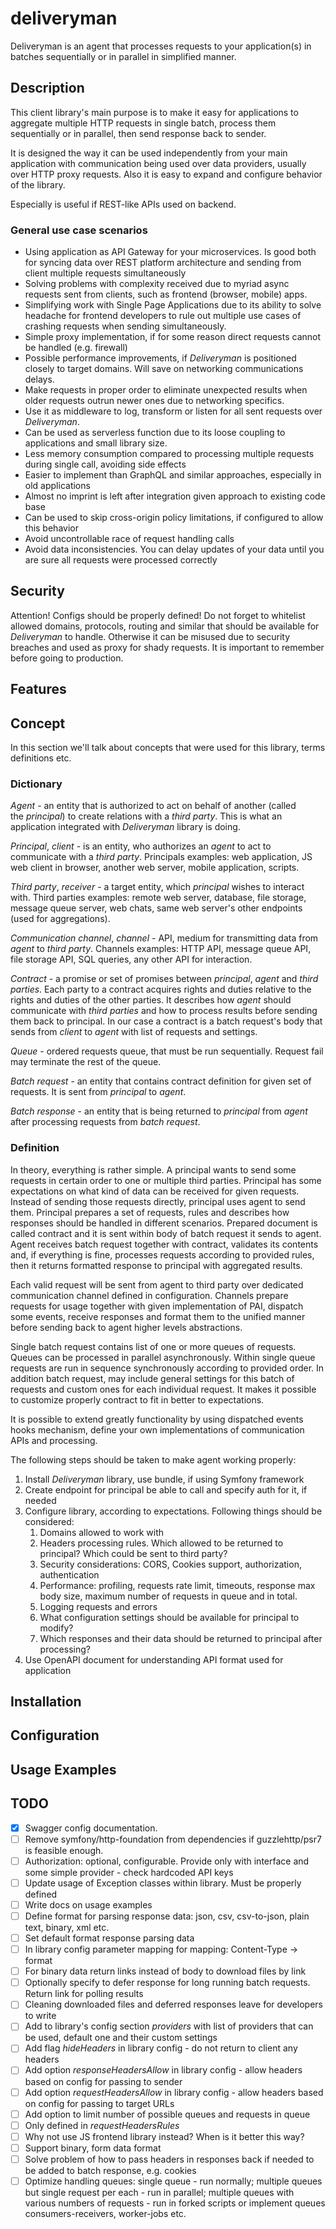# deliveryman
Deliveryman is an agent that processes requests to your application(s) in batches sequentially or in parallel in simplified manner.

## Description
This client library's main purpose is to make it easy for applications to aggregate multiple HTTP requests in single batch, process them sequentially or in parallel, then send response back to sender. 

It is designed the way it can be used independently from your main application with communication being used over data providers, usually over HTTP proxy requests. Also it is easy to expand and configure behavior of the library.

Especially is useful if REST-like APIs used on backend.

### General use case scenarios
* Using application as API Gateway for your microservices. Is good both for syncing data over REST platform architecture and sending from client multiple requests simultaneously
* Solving problems with complexity received due to myriad async requests sent from clients, such as frontend (browser, mobile) apps.
* Simplifying work with Single Page Applications due to its ability to solve headache for frontend developers to rule out multiple use cases of crashing requests when sending simultaneously.
* Simple proxy implementation, if for some reason direct requests cannot be handled (e.g. firewall)
* Possible performance improvements, if *Deliveryman* is positioned closely to target domains. Will save on networking communications delays.
* Make requests in proper order to eliminate unexpected results when older requests outrun newer ones due to networking specifics.
* Use it as middleware to log, transform or listen for all sent requests over *Deliveryman*.
* Can be used as serverless function due to its loose coupling to applications and small library size.
* Less memory consumption compared to processing multiple requests during single call, avoiding side effects
* Easier to implement than GraphQL and similar approaches, especially in old applications
* Almost no imprint is left after integration given approach to existing code base
* Can be used to skip cross-origin policy limitations, if configured to allow this behavior
* Avoid uncontrollable race of request handling calls
* Avoid data inconsistencies. You can delay updates of your data until you are sure all requests were processed correctly

## Security
Attention! Configs should be properly defined! Do not forget to whitelist allowed domains, protocols, routing and similar that should be available for *Deliveryman* to handle. Otherwise it can be misused due to security breaches and used as proxy for shady requests. It is important to remember before going to production.

## Features

## Concept

In this section we'll talk about concepts that were used for this library, terms definitions etc.

### Dictionary
*Agent* - an entity that is authorized to act on behalf of another (called the *principal*) to create 
relations with a *third party*. This is what an application integrated with *Deliveryman* library is doing.

*Principal*, *client* - is an entity, who authorizes an *agent* to act to communicate with a *third party*. 
Principals examples: web application, JS web client in browser, another web server, mobile application, scripts. 

*Third party*, *receiver* - a target entity, which *principal* wishes to interact with. 
Third parties examples: remote web server, database, file storage, message queue server, web chats, same web server's other endpoints (used for aggregations).

*Communication channel*, *channel* - API, medium for transmitting data from *agent* to *third party*. 
Channels examples: HTTP API, message queue API, file storage API, SQL queries, any other API for interaction.

*Contract* - a promise or set of promises between *principal*, *agent* and *third parties*. 
Each party to a contract acquires rights and duties relative to the rights and duties of the other parties. 
It describes how *agent* should communicate with *third parties* and how to process results before sending 
them back to principal. In our case a contract is a batch request's body that sends from *client* to *agent* 
with list of requests and settings.

*Queue* - ordered requests queue, that must be run sequentially. Request fail may terminate the rest of the queue.

*Batch request* - an entity that contains contract definition for given set of requests. It is sent from *principal* to *agent*.

*Batch response* - an entity that is being returned to *principal* from *agent* after processing requests from *batch request*.

### Definition
In theory, everything is rather simple. A principal wants to send some requests in certain order to one or multiple 
third parties. Principal has some expectations on what kind of data can be received for given requests. Instead of 
sending those requests directly, principal uses agent to send them. Principal prepares a set of requests, rules 
and describes how responses should be handled in different scenarios. Prepared document is called contract and it is 
sent within body of batch request it sends to agent. Agent receives batch request together with contract, validates its
contents and, if everything is fine, processes requests according to provided rules, then it returns formatted response
to principal with aggregated results.

Each valid request will be sent from agent to third party over dedicated communication channel defined in configuration. 
Channels prepare requests for usage together with given implementation of PAI, dispatch some events, receive responses 
and format them to the unified manner before sending back to agent higher levels abstractions.

Single batch request contains list of one or more queues of requests. Queues can be processed in parallel asynchronously. 
Within single queue requests are run in sequence synchronously according to provided order. In addition batch request,
may include general settings for this batch of requests and custom ones for each individual request. It makes it 
possible to customize properly contract to fit in better to expectations.

It is possible to extend greatly functionality by using dispatched events hooks mechanism, define your own implementations
of communication APIs and processing.

The following steps should be taken to make agent working properly:
1. Install *Deliveryman* library, use bundle, if using Symfony framework
1. Create endpoint for principal be able to call and specify auth for it, if needed
1. Configure library, according to expectations. Following things should be considered:
    1. Domains allowed to work with
    1. Headers processing rules. Which allowed to be returned to principal? Which could be sent to third party? 
    1. Security considerations: CORS, Cookies support, authorization, authentication 
    1. Performance: profiling, requests rate limit, timeouts, response max body size, maximum number of requests in queue and in total.
    1. Logging requests and errors
    1. What configuration settings should be available for principal to modify?
    1. Which responses and their data should be returned to principal after processing?
1. Use OpenAPI document for understanding API format used for application

## Installation

## Configuration

## Usage Examples

## TODO
- [x] Swagger config documentation.
- [ ] Remove symfony/http-foundation from dependencies if guzzlehttp/psr7 is feasible enough.
- [ ] Authorization: optional, configurable. Provide only with interface and some simple provider - check hardcoded API keys
- [ ] Update usage of Exception classes within library. Must be properly defined
- [ ] Write docs on usage examples
- [ ] Define format for parsing response data: json, csv, csv-to-json, plain text, binary, xml etc.
- [ ] Set default format response parsing data
- [ ] In library config parameter mapping for mapping: Content-Type -> format
- [ ] For binary data return links instead of body to download files by link 
- [ ] Optionally specify to defer response for long running batch requests. Return link for polling results
- [ ] Cleaning downloaded files and deferred responses leave for developers to write 
- [ ] Add to library's config section *providers* with list of providers that can be used, default one and their custom settings
- [ ] Add flag *hideHeaders* in library config - do not return to client any headers
- [ ] Add option *responseHeadersAllow* in library config - allow headers based on config for passing to sender 
- [ ] Add option *requestHeadersAllow* in library config - allow headers based on config for passing to target URLs
- [ ] Add option to limit number of possible queues and requests in queue
- [ ] Only defined in *requestHeadersRules*
- [ ] Why not use JS frontend library instead? When is it better this way?
- [ ] Support binary, form data format
- [ ] Solve problem of how to pass headers in responses back if needed to be added to batch response, e.g. cookies 
- [ ] Optimize handling queues: single queue - run normally; multiple queues but single request per each - run in parallel;
         multiple queues with various numbers of requests - run in forked scripts or implement queues consumers-receivers, worker-jobs etc.
